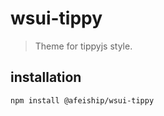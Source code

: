 # wsui-tippy
> Theme for tippyjs style.

## installation
```shell
npm install @afeiship/wsui-tippy
```


